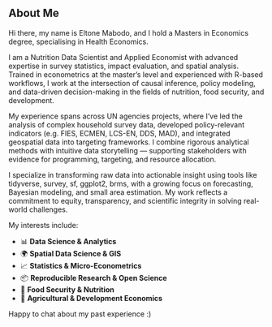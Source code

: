 ## About Me

Hi there, my name is Eltone Mabodo, and I hold a Masters in Economics degree, specialising in Health Economics. 

I am a Nutrition Data Scientist and Applied Economist with advanced expertise in survey statistics, impact evaluation, and spatial analysis. Trained in econometrics at the master’s level and experienced with R-based workflows, I work at the intersection of causal inference, policy modeling, and data-driven decision-making in the fields of nutrition, food security, and development.

My experience spans across UN agencies projects, where I’ve led the analysis of complex household survey data, developed policy-relevant indicators (e.g. FIES, ECMEN, LCS-EN, DDS, MAD), and integrated geospatial data into targeting frameworks. I combine rigorous analytical methods with intuitive data storytelling — supporting stakeholders with evidence for programming, targeting, and resource allocation.

I specialize in transforming raw data into actionable insight using tools like tidyverse, survey, sf, ggplot2, brms, with a growing focus on forecasting, Bayesian modeling, and small area estimation. My work reflects a commitment to equity, transparency, and scientific integrity in solving real-world challenges.

My interests include:
- 📊 **Data Science & Analytics**
- 🌍 **Spatial Data Science & GIS**
- 📈 **Statistics & Micro-Econometrics**
- 📦 **Reproducible Research & Open Science**
- 🥑 **Food Security & Nutrition**
- 🌾 **Agricultural & Development Economics**

Happy to chat about my past experience :)

